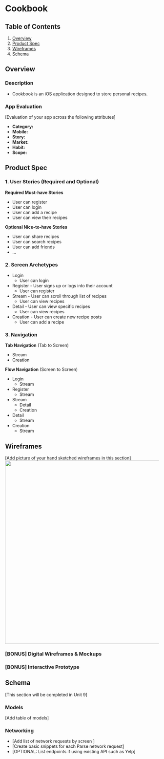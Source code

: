 # Cookbook

## Table of Contents
1. [Overview](#Overview)
1. [Product Spec](#Product-Spec)
1. [Wireframes](#Wireframes)
2. [Schema](#Schema)

## Overview
### Description
* Cookbook is an iOS application designed to store personal recipes.

### App Evaluation
[Evaluation of your app across the following attributes]
- **Category:**
- **Mobile:**
- **Story:**
- **Market:**
- **Habit:**
- **Scope:**


## Product Spec

### 1. User Stories (Required and Optional)

**Required Must-have Stories**

 * User can register
 * User can login
 * User can add a recipe
 * User can view their recipes

**Optional Nice-to-have Stories**

 * User can share recipes
 * User can search recipes
 * User can add friends
 * ...

### 2. Screen Archetypes

 * Login
     * User can login
 * Register - User signs up or logs into their account
     * User can register
 * Stream - User can scroll through list of recipes
     * User can view recipes
 * Detail - User can view specific recipes
     * User can view recipes
 * Creation - User can create new recipe posts
     * User can add a recipe

### 3. Navigation

**Tab Navigation** (Tab to Screen)

 * Stream
 * Creation
 
**Flow Navigation** (Screen to Screen)

 * Login
     * Stream
 * Register
     * Stream
 * Stream
     * Detail
     * Creation
 * Detail
     * Stream
 * Creation
     * Stream

## Wireframes
[Add picture of your hand sketched wireframes in this section]
<img src="YOUR_WIREFRAME_IMAGE_URL" width=600>

### [BONUS] Digital Wireframes & Mockups

### [BONUS] Interactive Prototype

## Schema 
[This section will be completed in Unit 9]
### Models
[Add table of models]
### Networking
- [Add list of network requests by screen ]
- [Create basic snippets for each Parse network request]
- [OPTIONAL: List endpoints if using existing API such as Yelp]
